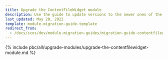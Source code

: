 ```yaml
---
title: Upgrade the ContentFileWidget module
description: Use the guide to update versions to the newer ones of the ContentFileWidget module.
last_updated: May 20, 2022
template: module-migration-guide-template
redirect_from:
  - /docs/scos/dev/module-migration-guides/migration-guide-contentfilewidget.html
---
```


{% include pbc/all/upgrade-modules/upgrade-the-contentfilewidget-module.md %} <!-- To edit, see /_includes/pbc/all/upgrade-modules/upgrade-the-contentfilewidget-module.md -->
